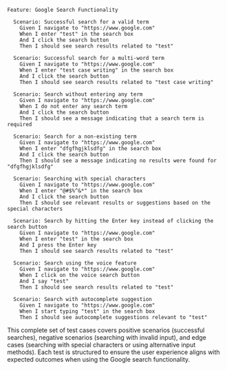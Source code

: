 ```gherkin
Feature: Google Search Functionality

  Scenario: Successful search for a valid term
    Given I navigate to "https://www.google.com"
    When I enter "test" in the search box
    And I click the search button
    Then I should see search results related to "test"

  Scenario: Successful search for a multi-word term
    Given I navigate to "https://www.google.com"
    When I enter "test case writing" in the search box
    And I click the search button
    Then I should see search results related to "test case writing"

  Scenario: Search without entering any term
    Given I navigate to "https://www.google.com"
    When I do not enter any search term
    And I click the search button
    Then I should see a message indicating that a search term is required

  Scenario: Search for a non-existing term
    Given I navigate to "https://www.google.com"
    When I enter "dfgfhgjklsdfg" in the search box
    And I click the search button
    Then I should see a message indicating no results were found for "dfgfhgjklsdfg"

  Scenario: Searching with special characters
    Given I navigate to "https://www.google.com"
    When I enter "@#$%^&*" in the search box
    And I click the search button
    Then I should see relevant results or suggestions based on the special characters

  Scenario: Search by hitting the Enter key instead of clicking the search button
    Given I navigate to "https://www.google.com"
    When I enter "test" in the search box
    And I press the Enter key
    Then I should see search results related to "test"

  Scenario: Search using the voice feature
    Given I navigate to "https://www.google.com"
    When I click on the voice search button
    And I say "test"
    Then I should see search results related to "test"

  Scenario: Search with autocomplete suggestion
    Given I navigate to "https://www.google.com"
    When I start typing "test" in the search box
    Then I should see autocomplete suggestions relevant to "test"
```

This complete set of test cases covers positive scenarios (successful searches), negative scenarios (searching with invalid input), and edge cases (searching with special characters or using alternative input methods). Each test is structured to ensure the user experience aligns with expected outcomes when using the Google search functionality.